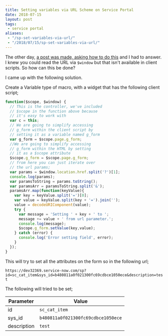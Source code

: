 ```yaml
---
title: Setting variables via URL Scheme on Service Portal
date: 2018-07-15
layout: post
tags:
 - service portal
aliases: 
 - "/sp-set-variables-via-url/"
 - "/2018/07/15/sp-set-variables-via-url/"
---
```

The other day, [a post was made, asking how to do this](https://community.servicenow.com/community?id=community_question&sys_id=d1de646cdbc7d74423f4a345ca961916)
and I had to answer.  I knew you could read the URL via `$window` but that isn't available in client scripts.  So how can this be done?

<!--more-->

I came up with the following solution.

Create a Variable type of macro, with a widget that has the following client script;

```js
function($scope, $window) {
  // This is the controller, we've included
  // $scope in the function above because
  // it's easy to work with
  var c = this;
  // We are going to simplify accessing 
  // g_form within the client script by
  // setting it as a variable named g_form
  var g_form = $scope.page.g_form;
  //We are going to simplify accessing
  // g_form within the HTML by setting
  // it as a $scope attribute
  $scope.g_form = $scope.page.g_form;
  // from here you can just iterate over
  // the url params;
  var params = $window.location.href.split('?')[1];
  console.log(params);
  var paramsToString = params.toString();
  var paramsArr = paramsToString.split('&');
  paramsArr.map(function(keyValue){
    var key = keyValue.split('=')[0];
    var value = keyValue.split(key + '=').join('');
    value = decodeURIComponent(value);
    try {
      var message = 'Setting ' + key + ' to ';
      message += value + ' from url parameter.';
      console.log(message);
      $scope.g_form.setValue(key,value);
    } catch (error) {
      console.log('Error setting field', error);
    }
  });
}


```

This will try to set all the attributes on the form so in the following url;

`https://dev32369.service-now.com/sp?id=sc_cat_item&sys_id=b480811a0f021300fc69cdbce1050ece&description=test`

The following will tried to be set;

| Parameter   | Value                              |
| ----------- | ---------------------------------- |
| id          | `sc_cat_item`                      |
| sys_id      | `b480811a0f021300fc69cdbce1050ece` |
| description | `test`                             |
